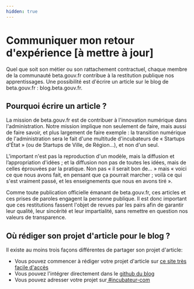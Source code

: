 ```yaml
---
hidden: true
---
```


# Communiquer mon retour d'expérience \[à mettre à jour]

Quel que soit son métier ou son rattachement contractuel, chaque membre de la communauté beta.gouv.fr contribue à la restitution publique nos apprentissages. Une possibilité est d'écrire un article sur le blog de beta.gouv.fr : blog.beta.gouv.fr.

## Pourquoi écrire un article ?

La mission de beta.gouv.fr est de contribuer à l'innovation numérique dans l'administration. Notre mission implique non seulement de faire, mais aussi de faire savoir, et plus largement de faire exemple : la transition numérique de l'administration sera le fait d'une multitude d'incubateurs de « Startups d'État » (ou de Startups de Ville, de Région…), et non d'un seul.

L'important n'est pas la reproduction d'un modèle, mais la diffusion et l’appropriation d'idées ; et la diffusion non pas de toutes les idées, mais de celles éprouvées par la pratique. Non pas « il serait bon de… » mais « voici ce que nous avons fait, en pensant que ça pourrait marcher ; voilà ce qui s'est vraiment passé, et les enseignements que nous en avons tiré ».

Comme toute publication officielle émanant de beta.gouv.fr, ces articles et ces prises de paroles engagent la personne publique. Il est donc important que ces restitutions fassent l'objet de revues par les pairs afin de garantir leur qualité, leur sincérité et leur impartialité, sans remettre en question nos valeurs de transparence.

## Où rédiger son projet d'article pour le blog ?

Il existe au moins trois façons différentes de partager son projet d'article:

* Vous pouvez commencer à rédiger votre projet d'article sur [ce site très facile d'accès](https://blog.beta.gouv.fr/admin/#/collections/posts/new)
* Vous pouvez l'intégrer directement dans le [github du blog](https://github.com/betagouv/blog.beta.gouv.fr)
* Vous pouvez adresser votre projet sur[ #incubateur-com](https://mattermost.incubateur.net/betagouv/channels/incubateur-com)
